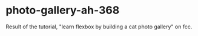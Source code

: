 # photo-gallery-ah-368
Result of the tutorial, "learn flexbox by building a cat photo gallery" on fcc.
